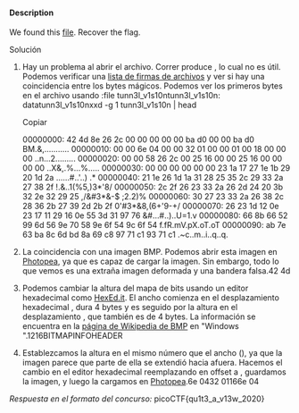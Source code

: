 #### Description

We found this [file](https://mercury.picoctf.net/static/da18eed3d15fd04f7b076bdcecf15b27/tunn3l_v1s10n). Recover the flag.

Solución

1. Hay un problema al abrir el archivo. Correr produce , lo cual no es útil. Podemos verificar una [lista de firmas de archivos](https://en.wikipedia.org/wiki/List_of_file_signatures) y ver si hay una coincidencia entre los bytes mágicos. Podemos ver los primeros bytes en el archivo usando :file tunn3l_v1s10ntunn3l_v1s10n: datatunn3l_v1s10nxxd -g 1 tunn3l_v1s10n | head
    
    Copiar
    
    
    00000000: 42 4d 8e 26 2c 00 00 00 00 00 ba d0 00 00 ba d0  BM.&,...........
    00000010: 00 00 6e 04 00 00 32 01 00 00 01 00 18 00 00 00  ..n...2.........
    00000020: 00 00 58 26 2c 00 25 16 00 00 25 16 00 00 00 00  ..X&,.%...%.....
    00000030: 00 00 00 00 00 00 23 1a 17 27 1e 1b 29 20 1d 2a  ......#..'..) .*
    00000040: 21 1e 26 1d 1a 31 28 25 35 2c 29 33 2a 27 38 2f  !.&..1(%5,)3*'8/
    00000050: 2c 2f 26 23 33 2a 26 2d 24 20 3b 32 2e 32 29 25  ,/&#3*&-$ ;2.2)%
    00000060: 30 27 23 33 2a 26 38 2c 28 36 2b 27 39 2d 2b 2f  0'#3*&8,(6+'9-+/
    00000070: 26 23 1d 12 0e 23 17 11 29 16 0e 55 3d 31 97 76  &#...#..)..U=1.v
    00000080: 66 8b 66 52 99 6d 56 9e 70 58 9e 6f 54 9c 6f 54  f.fR.mV.pX.oT.oT
    00000090: ab 7e 63 ba 8c 6d bd 8a 69 c8 97 71 c1 93 71 c1  .~c..m..i..q..q.
    
    
2. La coincidencia con una imagen BMP. Podemos abrir esta imagen en [Photopea](https://www.photopea.com/), ya que es capaz de cargar la imagen. Sin embargo, todo lo que vemos es una extraña imagen deformada y una bandera falsa.42 4d

3. Podemos cambiar la altura del mapa de bits usando un editor hexadecimal como [HexEd.it](https://hexed.it/). El ancho comienza en el desplazamiento hexadecimal , dura 4 bytes y es seguido por la altura en el desplazamiento , que también es de 4 bytes. La información se encuentra en la [página de Wikipedia de BMP](https://en.wikipedia.org/wiki/BMP_file_format) en "Windows ".1216BITMAPINFOHEADER
    
4. Establezcamos la altura en el mismo número que el ancho (), ya que la imagen parece que parte de ella se extendió hacia afuera. Hacemos el cambio en el editor hexadecimal reemplazando en offset a , guardamos la imagen, y luego la cargamos en [Photopea](https://www.photopea.com/).6e 0432 01166e 04

*Respuesta en el formato del concurso:*
picoCTF{qu1t3_a_v13w_2020}